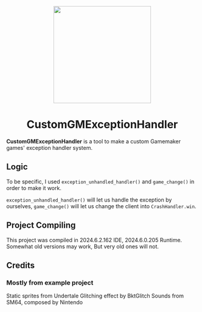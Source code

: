 <p align="center">
  <img src="https://github.com/user-attachments/assets/1edbc5a4-6cd9-407b-8a4d-f8ef8b09750f" width="256px" height="256px">
</p>
<h1 align="center">CustomGMExceptionHandler</h1>

**CustomGMExceptionHandler** is a tool to make a custom Gamemaker games' exception handler system.

## Logic

To be specific, I used ```exception_unhandled_handler()``` and ```game_change()``` in order to make it work.

```exception_unhandled_handler()``` will let us handle the exception by ourselves,
```game_change()``` will let us change the client into ```CrashHandler.win```.

## Project Compiling
This project was compiled in 2024.6.2.162 IDE, 2024.6.0.205 Runtime.
Somewhat old versions may work, But very old ones will not.

## Credits
### Mostly from example project

Static sprites from Undertale
Glitching effect by BktGlitch
Sounds from SM64, composed by Nintendo
